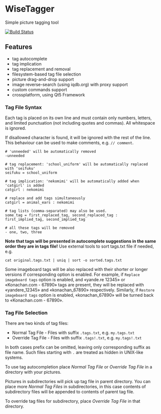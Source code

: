 # WiseTagger #
Simple picture tagging tool

[![Build Status](https://travis-ci.org/0xb8/WiseTagger.svg?branch=master)](https://travis-ci.org/0xb8/WiseTagger)

## Features ##
* tag autocomplete
* tag implication
* tag replacement and removal
* filesystem-based tag file selection
* picture drag-and-drop support
* image reverse-search (using iqdb.org) with proxy support
* custom commands support
* crossplatform, using Qt5 Framework

### Tag File Syntax ###
Each tag is placed on its own line and must contain only numbers, letters, and limited punctuation (not including quotes and commas).
All whitespace is ignored.

If disallowed character is found, it will be ignored with the rest of the line. This behaviour can be used to make comments, e.g. `// comment`.

```
# 'unneeded' will be automatically removed
-unneeded

# tag replacement: 'school_uniform' will be automatically replaced with 'seifuku'
seifuku = school_uniform

# tag implication: 'nekomimi' will be automatically added when 'catgirl' is added
catgirl : nekomimi

# replace and add tags simultaneously
catgirl = animal_ears : nekomimi

# tag lists (comma-separated) may also be used.
some_tag = first_replaced_tag, second_replaced_tag : first_implied_tag, second_implied_tag

# all these tags will be removed
- one, two, three
```

**Note that tags will be presented in autocomplete suggestions in the same order they are in tags file!** Use external tools to sort tags.txt file if needed, e.g.

```
cat original.tags.txt | uniq | sort -o sorted.tags.txt
```

Some imageboard tags will be also replaced with their shorter or longer versions if corresponding option is enabled.
For example, if `Replace imageboard tags` option is enabled, and «yande.re 12345» or «Konachan.com - 67890» tags are present, they will be replaced with «yandere_12345» and «konachan_67890» respectively.
Similarly, if `Restore imageboard tags` option is enabled, «konachan_67890» will be turned back to «Konachan.com - 67890».

### Tag File Selection ###
There are two kinds of tag files: 

* Normal Tag File - Files with suffix `.tags.txt`, e.g. `my.tags.txt`
* Override Tag File - Files with suffix `.tags!.txt`, e.g. `my.tags!.txt`

In both cases prefix can be omitted, leaving only corresponding suffix as file name. Such files starting with `.` are treated as hidden in UNIX-like systems.

To use tag autocompletion place *Normal Tag File* or *Override Tag File* in a directory with your pictures. 

Pictures in subdirectories will pick up tag file in parent directory. 
You can place more *Normal Tag Files* in subdirectories, in this case contents of subdirectory files will be appended to contents of parent tag file.

To override tag files for subdirectory, place *Override Tag File* in that directory.
